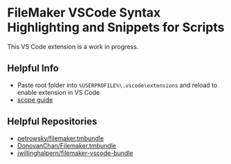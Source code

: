 # FileMaker VSCode Syntax Highlighting and Snippets for Scripts

This VS Code extension is a work in progress.


## Helpful Info
* Paste root folder into `%USERPROFILE%\.vscode\extensions` and reload to enable extension in VS Code
* [scope guide](https://wiki.appcelerator.org/display/guides2/Current+Theme+Scopes)

## Helpful Repositories
* [petrowsky/filemaker.tmbundle](https://github.com/petrowsky/filemaker.tmbundle)
* [DonovanChan/Filemaker.tmbundle](https://github.com/DonovanChan/Filemaker.tmbundle)
* [jwillinghalpern/filemaker-vscode-bundle](https://github.com/jwillinghalpern/filemaker-vscode-bundle)